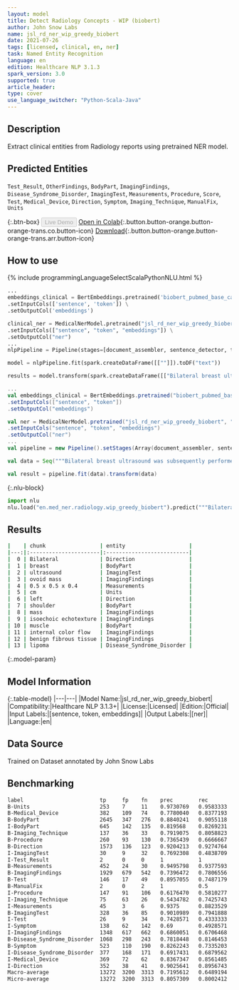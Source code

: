 ```yaml
---
layout: model
title: Detect Radiology Concepts - WIP (biobert)
author: John Snow Labs
name: jsl_rd_ner_wip_greedy_biobert
date: 2021-07-26
tags: [licensed, clinical, en, ner]
task: Named Entity Recognition
language: en
edition: Healthcare NLP 3.1.3
spark_version: 3.0
supported: true
article_header:
type: cover
use_language_switcher: "Python-Scala-Java"
---
```



## Description


Extract clinical entities from Radiology reports using pretrained NER model.


## Predicted Entities


`Test_Result`, `OtherFindings`, `BodyPart`, `ImagingFindings`, `Disease_Syndrome_Disorder`, `ImagingTest`, `Measurements`, `Procedure`, `Score`, `Test`, `Medical_Device`, `Direction`, `Symptom`, `Imaging_Technique`, `ManualFix`, `Units`


{:.btn-box}
<button class="button button-orange" disabled>Live Demo</button>
[Open in Colab](https://colab.research.google.com/github/JohnSnowLabs/spark-nlp-workshop/blob/master/tutorials/Certification_Trainings/Healthcare/1.Clinical_Named_Entity_Recognition_Model.ipynb){:.button.button-orange.button-orange-trans.co.button-icon}
[Download](https://s3.amazonaws.com/auxdata.johnsnowlabs.com/clinical/models/jsl_rd_ner_wip_greedy_biobert_en_3.1.3_3.0_1627305153541.zip){:.button.button-orange.button-orange-trans.arr.button-icon}


## How to use






<div class="tabs-box" markdown="1">
{% include programmingLanguageSelectScalaPythonNLU.html %}

```python
...
embeddings_clinical = BertEmbeddings.pretrained('biobert_pubmed_base_cased') \
.setInputCols(['sentence', 'token']) \
.setOutputCol('embeddings')

clinical_ner = MedicalNerModel.pretrained("jsl_rd_ner_wip_greedy_biobert", "en", "clinical/models") \
.setInputCols(["sentence", "token", "embeddings"]) \
.setOutputCol("ner")
...
nlpPipeline = Pipeline(stages=[document_assembler, sentence_detector, tokenizer, embeddings_clinical,  clinical_ner, ner_converter])

model = nlpPipeline.fit(spark.createDataFrame([[""]]).toDF("text"))

results = model.transform(spark.createDataFrame([["Bilateral breast ultrasound was subsequently performed, which demonstrated an ovoid mass measuring approximately 0.5 x 0.5 x 0.4 cm in diameter located within the anteromedial aspect of the left shoulder. This mass demonstrates isoechoic echotexture to the adjacent muscle, with no evidence of internal color flow. This may represent benign fibrous tissue or a lipoma."]], ["text"]))
```
```scala
...
val embeddings_clinical = BertEmbeddings.pretrained("biobert_pubmed_base_cased")
.setInputCols(["sentence", "token"])
.setOutputCol("embeddings")

val ner = MedicalNerModel.pretrained("jsl_rd_ner_wip_greedy_biobert", "en", "clinical/models") 
.setInputCols("sentence", "token", "embeddings")
.setOutputCol("ner")
...
val pipeline = new Pipeline().setStages(Array(document_assembler, sentence_detector, tokenizer, embeddings_clinical, ner, ner_converter))

val data = Seq("""Bilateral breast ultrasound was subsequently performed, which demonstrated an ovoid mass measuring approximately 0.5 x 0.5 x 0.4 cm in diameter located within the anteromedial aspect of the left shoulder. This mass demonstrates isoechoic echotexture to the adjacent muscle, with no evidence of internal color flow. This may represent benign fibrous tissue or a lipoma.""").toDS.toDF("text")

val result = pipeline.fit(data).transform(data)
```


{:.nlu-block}
```python
import nlu
nlu.load("en.med_ner.radiology.wip_greedy_biobert").predict("""Bilateral breast ultrasound was subsequently performed, which demonstrated an ovoid mass measuring approximately 0.5 x 0.5 x 0.4 cm in diameter located within the anteromedial aspect of the left shoulder. This mass demonstrates isoechoic echotexture to the adjacent muscle, with no evidence of internal color flow. This may represent benign fibrous tissue or a lipoma.""")
```

</div>


## Results


```bash
|    | chunk                 | entity                    |
|---:|:----------------------|:--------------------------|
|  0 | Bilateral             | Direction                 |
|  1 | breast                | BodyPart                  |
|  2 | ultrasound            | ImagingTest               |
|  3 | ovoid mass            | ImagingFindings           |
|  4 | 0.5 x 0.5 x 0.4       | Measurements              |
|  5 | cm                    | Units                     |
|  6 | left                  | Direction                 |
|  7 | shoulder              | BodyPart                  |
|  8 | mass                  | ImagingFindings           |
|  9 | isoechoic echotexture | ImagingFindings           |
| 10 | muscle                | BodyPart                  |
| 11 | internal color flow   | ImagingFindings           |
| 12 | benign fibrous tissue | ImagingFindings           |
| 13 | lipoma                | Disease_Syndrome_Disorder |
```


{:.model-param}
## Model Information


{:.table-model}
|---|---|
|Model Name:|jsl_rd_ner_wip_greedy_biobert|
|Compatibility:|Healthcare NLP 3.1.3+|
|License:|Licensed|
|Edition:|Official|
|Input Labels:|[sentence, token, embeddings]|
|Output Labels:|[ner]|
|Language:|en|


## Data Source


Trained on Dataset annotated by John Snow Labs


## Benchmarking


```bash
label                        tp     fp    fn    prec        rec        f1       
B-Units                      253    7     11    0.9730769   0.9583333  0.9656488
B-Medical_Device             382    109   74    0.7780040   0.8377193  0.8067581
B-BodyPart                   2645   347   276   0.8840241   0.9055118  0.8946389
I-BodyPart                   645    142   135   0.819568    0.8269231  0.8232291
B-Imaging_Technique          137    36    33    0.7919075   0.8058823  0.7988338
B-Procedure                  260    93    130   0.7365439   0.6666667  0.6998653
B-Direction                  1573   136   123   0.9204213   0.9274764  0.9239353
I-ImagingTest                30     9     32    0.7692308   0.4838709  0.5940594
I-Test_Result                2      0     0     1           1          1        
B-Measurements               452    24    30    0.9495798   0.9377593  0.9436326
B-ImagingFindings            1929   679   542   0.7396472   0.7806556  0.7595984
B-Test                       146    17    49    0.8957055   0.7487179  0.8156425
B-ManualFix                  2      0     2     1           0.5        0.6666667
I-Procedure                  147    91    106   0.6176470   0.5810277  0.598778 
I-Imaging_Technique          75     63    26    0.5434782   0.7425743  0.6276151
I-Measurements               45     3     6     0.9375      0.8823529  0.9090909
B-ImagingTest                328    36    85    0.9010989   0.7941888  0.8442728
I-Test                       26     9     34    0.7428571   0.4333333  0.5473684
I-Symptom                    138    62    142   0.69        0.4928571  0.575    
I-ImagingFindings            1348   617   662   0.6860051   0.6706468  0.678239 
B-Disease_Syndrome_Disorder  1068   298   243   0.7818448   0.8146453  0.7979080
B-Symptom                    523    110   190   0.8262243   0.7335203  0.7771174
I-Disease_Syndrome_Disorder  377    168   171   0.6917431   0.6879562  0.6898445
I-Medical_Device             369    72    62    0.8367347   0.8561485  0.8463302
I-Direction                  352    38    41    0.9025641   0.8956743  0.899106 
Macro-average	             13272  3200  3313  0.7195612   0.6489194  0.6824170
Micro-average	             13272  3200  3313  0.8057309   0.8002412  0.8029767
```
<!--stackedit_data:
eyJoaXN0b3J5IjpbMTYxNDE3MDc3M119
-->